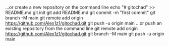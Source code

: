 …or create a new repository on the command line
echo "# gitochad" >> README.md
git init
git add README.md
git commit -m "first commit"
git branch -M main
git remote add origin https://github.com/Alex1z1/gitochad.git
git push -u origin main
…or push an existing repository from the command line
git remote add origin https://github.com/Alex1z1/gitochad.git
git branch -M main
git push -u origin main
